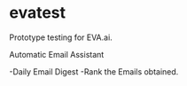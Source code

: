 # evatest

Prototype testing for EVA.ai. 

Automatic Email Assistant

-Daily Email Digest
-Rank the Emails obtained. 

